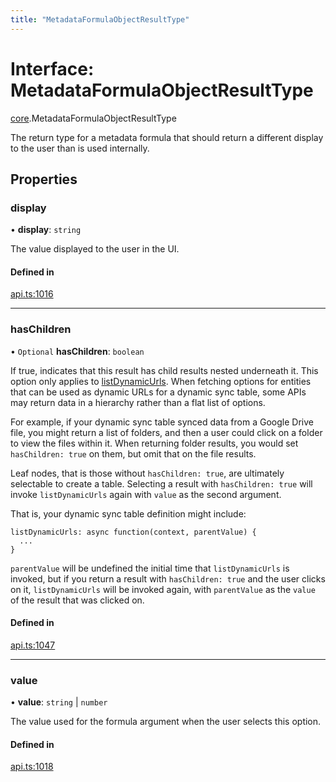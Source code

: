 ```yaml
---
title: "MetadataFormulaObjectResultType"
---
```

# Interface: MetadataFormulaObjectResultType

[core](../modules/core.md).MetadataFormulaObjectResultType

The return type for a metadata formula that should return a different display to the user
than is used internally.

## Properties

### display

• **display**: `string`

The value displayed to the user in the UI.

#### Defined in

[api.ts:1016](https://github.com/coda/packs-sdk/blob/main/api.ts#L1016)

___

### hasChildren

• `Optional` **hasChildren**: `boolean`

If true, indicates that this result has child results nested underneath it.
This option only applies to [listDynamicUrls](core.DynamicSyncTableOptions.md#listdynamicurls).
When fetching options for entities that can be used as dynamic URLs for a dynamic sync table,
some APIs may return data in a hierarchy rather than a flat list of options.

For example, if your dynamic sync table synced data from a Google Drive file,
you might return a list of folders, and then a user could click on a folder
to view the files within it. When returning folder results, you would set
`hasChildren: true` on them, but omit that on the file results.

Leaf nodes, that is those without `hasChildren: true`, are ultimately selectable
to create a table. Selecting a result with `hasChildren: true` will invoke
`listDynamicUrls` again with `value` as the second argument.

That is, your dynamic sync table definition might include:

```
listDynamicUrls: async function(context, parentValue) {
  ...
}
```

`parentValue` will be undefined the initial time that `listDynamicUrls`
is invoked, but if you return a result with `hasChildren: true` and the user
clicks on it, `listDynamicUrls` will be invoked again, with `parentValue`
as the `value` of the result that was clicked on.

#### Defined in

[api.ts:1047](https://github.com/coda/packs-sdk/blob/main/api.ts#L1047)

___

### value

• **value**: `string` \| `number`

The value used for the formula argument when the user selects this option.

#### Defined in

[api.ts:1018](https://github.com/coda/packs-sdk/blob/main/api.ts#L1018)
